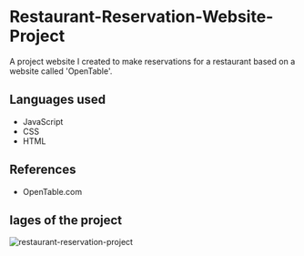 # Restaurant-Reservation-Website-Project
A project website I created to make reservations for a restaurant based on a website called 'OpenTable'.

## Languages used
* JavaScript
* CSS
* HTML

## References
* OpenTable.com

## Iages of the project
![restaurant-reservation-project](https://user-images.githubusercontent.com/109019408/186641953-1890bc88-ceec-457c-a00e-c6f9a6fb4af7.png)
